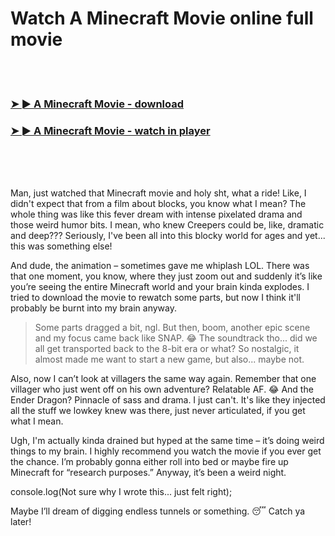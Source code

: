<h1>Watch A Minecraft Movie online full movie</h1>


<br><br>

<h3><a href="https://Michaels-thedobeme1982.github.io/cfzrfsdcfm/">➤ ► A Minecraft Movie - download</a></h3> 
<h3><a href="https://Michaels-thedobeme1982.github.io/cfzrfsdcfm/">➤ ► A Minecraft Movie - watch in player</a></h3>


<br><br><br>


Man, just watched that Minecraft movie and holy sht, what a ride! Like, I didn't expect that from a film about blocks, you know what I mean? The whole thing was like this fever dream with intense pixelated drama and those weird humor bits. I mean, who knew Creepers could be, like, dramatic and deep??? Seriously, I've been all into this blocky world for ages and yet... this was something else!

And dude, the animation – sometimes gave me whiplash LOL. There was that one moment, you know, where they just zoom out and suddenly it’s like you’re seeing the entire Minecraft world and your brain kinda explodes. I tried to download the movie to rewatch some parts, but now I think it'll probably be burnt into my brain anyway.

> Some parts dragged a bit, ngl. But then, boom, another epic scene and my focus came back like SNAP. 😂 The soundtrack tho... did we all get transported back to the 8-bit era or what? So nostalgic, it almost made me want to start a new game, but also... maybe not.

Also, now I can’t look at villagers the same way again. Remember that one villager who just went off on his own adventure? Relatable AF. 😂 And the Ender Dragon? Pinnacle of sass and drama. I just can't. It's like they injected all the stuff we lowkey knew was there, just never articulated, if you get what I mean.

Ugh, I'm actually kinda drained but hyped at the same time – it’s doing weird things to my brain. I highly recommend you watch the movie if you ever get the chance. I’m probably gonna either roll into bed or maybe fire up Minecraft for “research purposes.” Anyway, it’s been a weird night.

console.log(Not sure why I wrote this... just felt right); 

Maybe I’ll dream of digging endless tunnels or something. 😴 Catch ya later!

